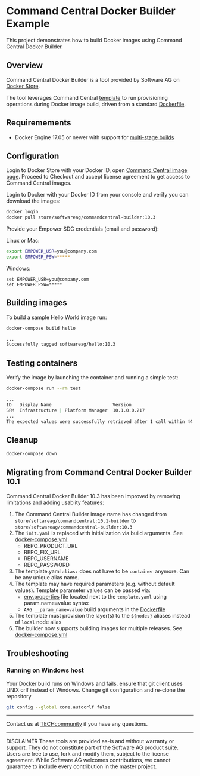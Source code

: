 # Command Central Docker Builder Example

This project demonstrates how to build Docker images using
Command Central Docker Builder.

## Overview

Command Central Docker Builder is a tool provided by Software AG
on [Docker Store](https://store.docker.com/images/softwareag-commandcentral).

The tool leverages Command Central [template](template.yaml) to run
provisioning operations during Docker image build, driven from a standard [Dockerfile](Dockerfile).

## Requiremements

* Docker Engine 17.05 or newer with support for [multi-stage builds](https://docs.docker.com/develop/develop-images/multistage-build/)

## Configuration

Login to Docker Store with your Docker ID, open [Command Central image page](https://store.docker.com/images/softwareag-commandcentral).
Proceed to Checkout and accept license agreement to get access to Command Central images.

Login to Docker with your Docker ID from your console and verify you can download the images:

```bash
docker login
docker pull store/softwareag/commandcentral-builder:10.3
```

Provide your Empower SDC credentials (email and password):

Linux or Mac:

```bash
export EMPOWER_USR=you@company.com
export EMPOWER_PSW=*****
```

Windows:

```shell
set EMPOWER_USR=you@company.com
set EMPOWER_PSW=*****
```

## Building images

To build a sample Hello World image run:

```bash
docker-compose build hello

...
Successfully tagged softwareag/hello:10.3
```

## Testing containers

Verify the image by launching the container and running a simple test:

```bash
docker-compose run --rm test

...
ID   Display Name                       Version
SPM  Infrastructure | Platform Manager  10.1.0.0.217
...
The expected values were successfully retrieved after 1 call within 44 seconds.
```

## Cleanup

```bash
docker-compose down
```

## Migrating from Command Central Docker Builder 10.1

Command Central Docker Builder 10.3 has been improved by removing limitations and adding usablity features:

1. The Command Central Builder image name has changed from `store/softareag/commandcentral:10.1-builder` to `store/softwareag/commandcentral-builder:10.3`
2. The `init.yaml` is replaced with initialization via build arguments. See [docker-compose.yml](docker-compose.yml):
   * REPO_PRODUCT_URL
   * REPO_FIX_URL
   * REPO_USERNAME
   * REPO_PASSWORD
3. The template.yaml `alias:` does not have to be `container` anymore. Can be any unique alias name.
4. The template may have required parameters (e.g. without default values). Template parameter values can be passed via:
   * [env.properties](env.properties) file located next to the `template.yaml` using param.name=value syntax
   * `ARG __param_name=value` build arguments in the [Dockerfile](Dockerfile)
5. The template must provision the layer(s) to the `${nodes}` aliases instead of `local` node alias
6. The builder now supports building images for multiple releases. See [docker-compose.yml](docker-compose.yml)

## Troubleshooting

### Running on Windows host

Your Docker build runs on Windows and fails, ensure that git client uses UNIX crlf instead of Windows.
Change git configuration and re-clone the repository

```bash
git config --global core.autocrlf false
```

_______________
Contact us at [TECHcommunity](mailto:technologycommunity@softwareag.com?subject=Github/SoftwareAG) if you have any questions.
_______________
DISCLAIMER
These tools are provided as-is and without warranty or support. They do not constitute part of the Software AG product suite. Users are free to use, fork and modify them, subject to the license agreement. While Software AG welcomes contributions, we cannot guarantee to include every contribution in the master project.
